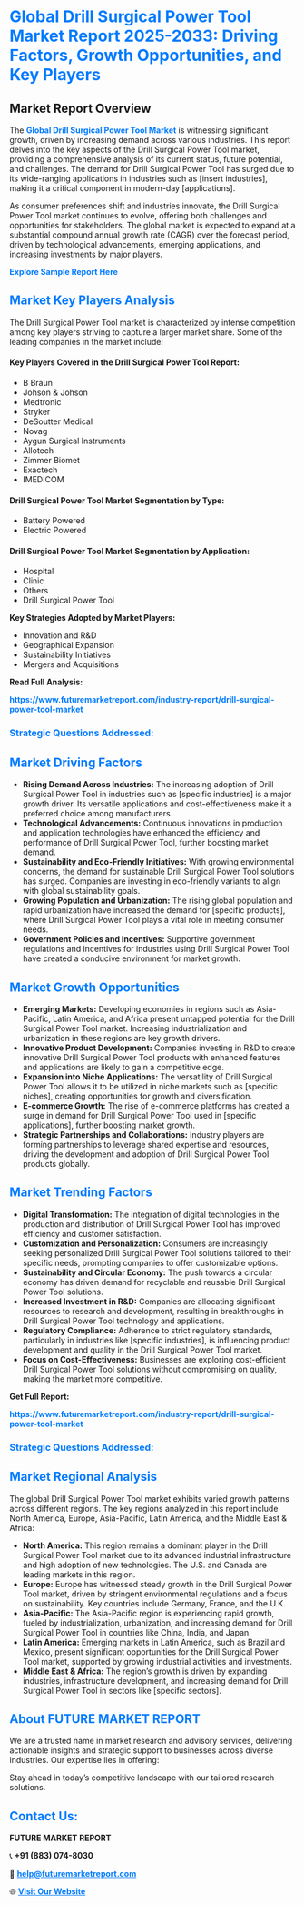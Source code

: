 <h1 style="color: #007BFF;">Global Drill Surgical Power Tool Market Report 2025-2033: Driving Factors, Growth Opportunities, and Key Players</h1>

<section id="overview">
<h2>Market Report Overview</h2>
<p>The <a href="https://www.futuremarketreport.com/industry-report/drill-surgical-power-tool-market" style="color: #007BFF; text-decoration: none;"><strong>Global Drill Surgical Power Tool Market</strong></a> is witnessing significant growth, driven by increasing demand across various industries. This report delves into the key aspects of the Drill Surgical Power Tool market, providing a comprehensive analysis of its current status, future potential, and challenges. The demand for Drill Surgical Power Tool has surged due to its wide-ranging applications in industries such as [insert industries], making it a critical component in modern-day [applications].</p>
<p>As consumer preferences shift and industries innovate, the Drill Surgical Power Tool market continues to evolve, offering both challenges and opportunities for stakeholders. The global market is expected to expand at a substantial compound annual growth rate (CAGR) over the forecast period, driven by technological advancements, emerging applications, and increasing investments by major players.</p>
</section>

<section id="overview">
<p><a href="https://www.futuremarketreport.com/request-sample/reportId=123918" style="color: #007BFF; text-decoration: none;"><strong>Explore Sample Report Here</strong></a></p>
</section>

<section id="key-players">
<h2 style="color: #007BFF;">Market Key Players Analysis</h2>
<p>The Drill Surgical Power Tool market is characterized by intense competition among key players striving to capture a larger market share. Some of the leading companies in the market include:</p>
<h4>Key Players Covered in the Drill Surgical Power Tool Report:</h4>
<ul><li>B Braun</li><li>Johson &amp; Johson</li><li>Medtronic</li><li>Stryker</li><li>DeSoutter Medical</li><li>Novag</li><li>Aygun Surgical Instruments</li><li>Allotech</li><li>Zimmer Biomet</li><li>Exactech</li><li>IMEDICOM</li></ul>
<h4>Drill Surgical Power Tool Market Segmentation by Type:</h4>
<ul><li>Battery Powered</li><li>Electric Powered</li></ul>

<h4>Drill Surgical Power Tool Market Segmentation by Application:</h4>
<ul><li>Hospital</li><li>Clinic</li><li>Others</li><li>Drill Surgical Power Tool</li></ul>
<p><strong>Key Strategies Adopted by Market Players:</strong></p>
<ul>
<li>Innovation and R&D</li>
<li>Geographical Expansion</li>
<li>Sustainability Initiatives</li>
<li>Mergers and Acquisitions</li>
</ul>
</section>

<section>
<p><strong>Read Full Analysis: </strong></p><a href="https://www.futuremarketreport.com/industry-report/drill-surgical-power-tool-market" style="color: #007BFF; text-decoration: none;"><strong>https://www.futuremarketreport.com/industry-report/drill-surgical-power-tool-market</strong></a>
<h3 style="color: #007BFF;">Strategic Questions Addressed:</h3>
</section>

<section id="driving-factors">
<h2 style="color: #007BFF;">Market Driving Factors</h2>
<ul>
<li><strong>Rising Demand Across Industries:</strong> The increasing adoption of Drill Surgical Power Tool in industries such as [specific industries] is a major growth driver. Its versatile applications and cost-effectiveness make it a preferred choice among manufacturers.</li>
<li><strong>Technological Advancements:</strong> Continuous innovations in production and application technologies have enhanced the efficiency and performance of Drill Surgical Power Tool, further boosting market demand.</li>
<li><strong>Sustainability and Eco-Friendly Initiatives:</strong> With growing environmental concerns, the demand for sustainable Drill Surgical Power Tool solutions has surged. Companies are investing in eco-friendly variants to align with global sustainability goals.</li>
<li><strong>Growing Population and Urbanization:</strong> The rising global population and rapid urbanization have increased the demand for [specific products], where Drill Surgical Power Tool plays a vital role in meeting consumer needs.</li>
<li><strong>Government Policies and Incentives:</strong> Supportive government regulations and incentives for industries using Drill Surgical Power Tool have created a conducive environment for market growth.</li>
</ul>
</section>

<section id="growth-opportunities">
<h2 style="color: #007BFF;">Market Growth Opportunities</h2>
<ul>
<li><strong>Emerging Markets:</strong> Developing economies in regions such as Asia-Pacific, Latin America, and Africa present untapped potential for the Drill Surgical Power Tool market. Increasing industrialization and urbanization in these regions are key growth drivers.</li>
<li><strong>Innovative Product Development:</strong> Companies investing in R&D to create innovative Drill Surgical Power Tool products with enhanced features and applications are likely to gain a competitive edge.</li>
<li><strong>Expansion into Niche Applications:</strong> The versatility of Drill Surgical Power Tool allows it to be utilized in niche markets such as [specific niches], creating opportunities for growth and diversification.</li>
<li><strong>E-commerce Growth:</strong> The rise of e-commerce platforms has created a surge in demand for Drill Surgical Power Tool used in [specific applications], further boosting market growth.</li>
<li><strong>Strategic Partnerships and Collaborations:</strong> Industry players are forming partnerships to leverage shared expertise and resources, driving the development and adoption of Drill Surgical Power Tool products globally.</li>
</ul>
</section>

<section id="trending-factors">
<h2 style="color: #007BFF;">Market Trending Factors</h2>
<ul>
<li><strong>Digital Transformation:</strong> The integration of digital technologies in the production and distribution of Drill Surgical Power Tool has improved efficiency and customer satisfaction.</li>
<li><strong>Customization and Personalization:</strong> Consumers are increasingly seeking personalized Drill Surgical Power Tool solutions tailored to their specific needs, prompting companies to offer customizable options.</li>
<li><strong>Sustainability and Circular Economy:</strong> The push towards a circular economy has driven demand for recyclable and reusable Drill Surgical Power Tool solutions.</li>
<li><strong>Increased Investment in R&D:</strong> Companies are allocating significant resources to research and development, resulting in breakthroughs in Drill Surgical Power Tool technology and applications.</li>
<li><strong>Regulatory Compliance:</strong> Adherence to strict regulatory standards, particularly in industries like [specific industries], is influencing product development and quality in the Drill Surgical Power Tool market.</li>
<li><strong>Focus on Cost-Effectiveness:</strong> Businesses are exploring cost-efficient Drill Surgical Power Tool solutions without compromising on quality, making the market more competitive.</li>
</ul>
</section>

<section>
<p><strong>Get Full Report: </strong></p><a href="https://www.futuremarketreport.com/industry-report/drill-surgical-power-tool-market" style="color: #007BFF; text-decoration: none;"><strong>https://www.futuremarketreport.com/industry-report/drill-surgical-power-tool-market</strong></a>
<h3 style="color: #007BFF;">Strategic Questions Addressed:</h3>
</section>


<section id="regional-analysis">
<h2 style="color: #007BFF;">Market Regional Analysis</h2>
<p>The global Drill Surgical Power Tool market exhibits varied growth patterns across different regions. The key regions analyzed in this report include North America, Europe, Asia-Pacific, Latin America, and the Middle East & Africa:</p>
<ul>
<li><strong>North America:</strong> This region remains a dominant player in the Drill Surgical Power Tool market due to its advanced industrial infrastructure and high adoption of new technologies. The U.S. and Canada are leading markets in this region.</li>
<li><strong>Europe:</strong> Europe has witnessed steady growth in the Drill Surgical Power Tool market, driven by stringent environmental regulations and a focus on sustainability. Key countries include Germany, France, and the U.K.</li>
<li><strong>Asia-Pacific:</strong> The Asia-Pacific region is experiencing rapid growth, fueled by industrialization, urbanization, and increasing demand for Drill Surgical Power Tool in countries like China, India, and Japan.</li>
<li><strong>Latin America:</strong> Emerging markets in Latin America, such as Brazil and Mexico, present significant opportunities for the Drill Surgical Power Tool market, supported by growing industrial activities and investments.</li>
<li><strong>Middle East & Africa:</strong> The region’s growth is driven by expanding industries, infrastructure development, and increasing demand for Drill Surgical Power Tool in sectors like [specific sectors].</li>
</ul>
</section>

<footer>
<h2 style="color: #007BFF;">About FUTURE MARKET REPORT</h2>
<p>We are a trusted name in market research and advisory services, delivering actionable insights and strategic support to businesses across diverse industries. Our expertise lies in offering:</p>

<p>Stay ahead in today’s competitive landscape with our tailored research solutions.</p>

<h2 style="color: #007BFF;">Contact Us:</h2>
<p><strong>FUTURE MARKET REPORT</strong></p>
<p>📞 <strong>+91 (883) 074-8030</strong></p>
<p>📧 <strong><a href="mailto:help@futuremarketreport.com" style="color: #007BFF;">help@futuremarketreport.com</a></strong></p>
<p>🌐 <strong><a href="https://www.futuremarketreport.com/" style="color: #007BFF;">Visit Our Website</a></strong></p>
</footer>